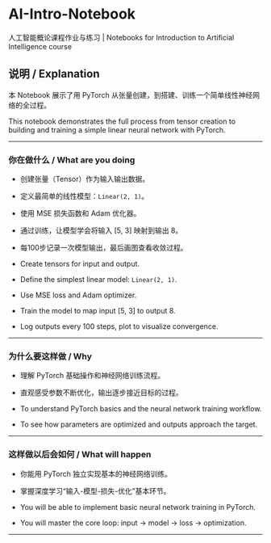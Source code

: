 # AI-Intro-Notebook
人工智能概论课程作业与练习 | Notebooks for Introduction to Artificial Intelligence course
## 说明 / Explanation

本 Notebook 展示了用 PyTorch 从张量创建，到搭建、训练一个简单线性神经网络的全过程。

This notebook demonstrates the full process from tensor creation to building and training a simple linear neural network with PyTorch.

---

### 你在做什么 / What are you doing

- 创建张量（Tensor）作为输入输出数据。
- 定义最简单的线性模型：`Linear(2, 1)`。
- 使用 MSE 损失函数和 Adam 优化器。
- 通过训练，让模型学会将输入 [5, 3] 映射到输出 8。
- 每100步记录一次模型输出，最后画图查看收敛过程。

- Create tensors for input and output.
- Define the simplest linear model: `Linear(2, 1)`.
- Use MSE loss and Adam optimizer.
- Train the model to map input [5, 3] to output 8.
- Log outputs every 100 steps, plot to visualize convergence.

---

### 为什么要这样做 / Why

- 理解 PyTorch 基础操作和神经网络训练流程。
- 直观感受参数不断优化，输出逐步接近目标的过程。

- To understand PyTorch basics and the neural network training workflow.
- To see how parameters are optimized and outputs approach the target.

---

### 这样做以后会如何 / What will happen

- 你能用 PyTorch 独立实现基本的神经网络训练。
- 掌握深度学习“输入-模型-损失-优化”基本环节。

- You will be able to implement basic neural network training in PyTorch.
- You will master the core loop: input → model → loss → optimization.

---
